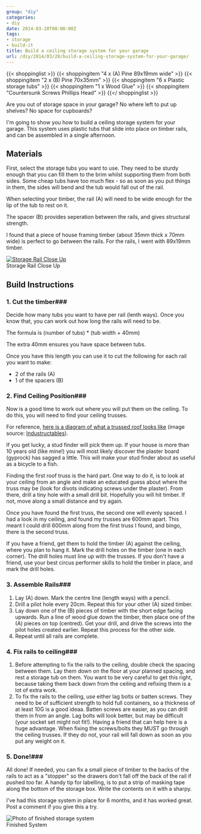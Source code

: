 ```yaml
---
group: "diy"
categories:
- diy
date: 2014-03-28T00:00:00Z
tags:
- storage
- build-it
title: Build a ceiling storage system for your garage
url: /diy/2014/03/28/build-a-ceiling-storage-system-for-your-garage/
---
```


{{< shoppinglist >}}
{{< shoppingitem "4 x (A) Pine 89x19mm wide" >}}
{{< shoppingitem "2 x (B) Pine 70x35mm" >}}
{{< shoppingitem "6 x Plastic storage tubs" >}}
{{< shoppingitem "1 x Wood Glue" >}}
{{< shoppingitem "Countersunk Screws Phillips Head" >}}
{{</ shoppinglist >}}


Are you out of storage space in your garage? No where left to put up shelves? No space for cupboards?

I'm going to show you how to build a ceiling storage system for your garage. This system uses plastic tubs that slide into place on timber rails, and can be assembled in a single afternoon.

<!--more-->

Materials
---------
First, select the storage tubs you want to use. They need to be sturdy enough that you can fill them to the brim whilst supporting them from both sides. Some cheap tubs have too much flex - so as soon as you put things in them, the sides will bend and the tub would fall out of the rail.

When selecting your timber, the rail (A) will need to be wide enough for the lip of the tub to rest on it.

The spacer (B) provides seperation between the rails, and gives structural strength.

 I found that a piece of house framing timber (about 35mm thick x 70mm wide) is perfect to go between the rails. For the rails, I went with 89x19mm timber.

<div class="post-image">
<a href="images/ceilingstorage3.jpg"><img src="/images/sm_ceilingstorage3.jpg" alt="Storage Rail Close Up" /></a><br />
Storage Rail Close Up
</div>

Build Instructions
------------------

### 1. Cut the timber###

Decide how many tubs you want to have per rail (lenth ways). Once you know that, you can work out how long the rails will need to be.

The formula is (number of tubs) * (tub width + 40mm)

The extra 40mm ensures you have space between tubs.

Once you have this length you can use it to cut the following for each rail you want to make:
- 2 of the rails (A)
- 1 of the spacers (B)

### 2. Find Ceiling Position###

Now is a good time to work out where you will put them on the ceiling. To do this, you will need to find your ceiling trusses.

For reference, [here is a diagram of what a trussed roof looks like](http://cdn.instructables.com/FC4/VVO7/F9N2E2HA/FC4VVO7F9N2E2HA.MEDIUM.jpg) (image source: [Industructables](http://www.instructables.com/id/How-to-build-a-garage-from-the-ground-up/step10/Rough-in-the-roof/)).

If you get lucky, a stud finder will pick them up. If your house is more than 10 years old (like mine!) you will most likely discover the plaster board (gyprock) has sagged a little. This will make your stud finder about as useful as a bicycle to a fish.

Finding the first roof truss is the hard part. One way to do it, is to look at your ceiling from an angle and make an educated guess about where the truss may be (look for divots indicating screws under the plaster). From there, drill a tiny hole with a small drill bit. Hopefully you will hit timber. If not, move along a small distance and try again.

Once you have found the first truss, the second one will evenly spaced. I had a look in my ceiling, and found my trusses are 600mm apart. This meant I could drill 600mm along from the first truss I found, and bingo, there is the second truss.

If you have a friend, get them to hold the timber (A) against the ceiling, where you plan to hang it. Mark the drill holes on the timber (one in each corner). The drill holes must line up with the trusses. If you don't have a friend, use your best circus performer skills to hold the timber in place, and mark the drill holes.

### 3. Assemble Rails###

1. Lay (A) down. Mark the centre line (length ways) with a pencil.
2. Drill a pilot hole every 20cm. Repeat this for your other (A) sized timber.
3. Lay down one of the (B) pieces of timber with the short edge facing upwards. Run a line of wood glue down the timber, then place one of the (A) pieces on top (centred). Get your drill, and drive the screws into the pilot holes created earlier. Repeat this process for the other side.
4. Repeat until all rails are complete.

### 4. Fix rails to ceiling###

1. Before attempting to fix the rails to the ceiling, double check the spacing between them. Lay them down on the floor at your planned spacing, and rest a storage tub on them. You want to be very careful to get this right, because taking them back down from the ceiling and refixing them is a lot of extra work.
2. To fix the rails to the ceiling, use either lag bolts or batten screws. They need to be of sufficient strength to hold full containers, so a thickness of at least 10G is a good ideaa. Batten screws are easier, as you can drill them in from an angle. Lag bolts will look better, but may be difficult (your socket set might not fit!). Having a friend that can help here is a huge advantage. When fixing the screws/bolts they MUST go through the ceiling trusses. If they do not, your rail will fall down as soon as you put any weight on it.

### 5. Done!###

All done! If needed, you can fix a small piece of timber to the backs of the rails to act as a "stopper" so the drawers don't fall off the back of the rail if pushed too far.
A handy tip for labelling, is to put a strip of masking tape along the bottom of the storage box. Write the contents on it with a sharpy.

I've had this storage system in place for 6 months, and it has worked great. Post a comment if you give this a try.

<div class="post-image">
<img src="/images/sm_ceilingstorage2.jpg" alt="Photo of finished storage system" /><br />
Finished System
</div>
